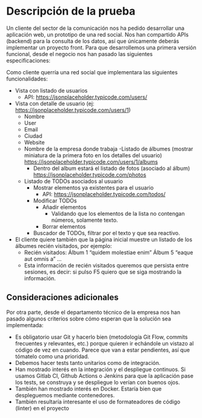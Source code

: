 # Descripción de la prueba

Un cliente del sector de la comunicación nos ha pedido desarrollar una aplicación web, un prototipo de una red social. Nos han compartido APIs (backend) para la consulta de los datos, así que únicamente deberás implementar un proyecto front. Para que desarrollemos una primera versión funcional, desde el negocio nos han pasado las siguientes especificaciones:

Como cliente querría una red social que implementara las siguientes funcionalidades:

- Vista con listado de usuarios
  - API: https://jsonplaceholder.typicode.com/users/
- Vista con detalle de usuario (ej: https://jsonplaceholder.typicode.com/users/1)
  - Nombre
  - User
  - Email
  - Ciudad
  - Website
  - Nombre de la empresa donde trabaja
  -Listado de álbumes (mostrar miniatura de la primera foto en los detalles del usuario) https://jsonplaceholder.typicode.com/users/1/albums
    - Dentro del album estará el listado de fotos (asociado al álbum) https://jsonplaceholder.typicode.com/photos
  - Listado de TODOs asociados al usuario
    - Mostrar elementos ya existentes para el usuario
      - API: https://jsonplaceholder.typicode.com/todos/
    - Modificar TODOs
      - Añadir elementos
        - Validando que los elementos de la lista no contengan números, solamente texto.
      - Borrar elementos
    - Buscador de TODOs, filtrar por el texto y que sea reactivo.
- El cliente quiere también que la página inicial muestre un listado de los álbumes recién visitados, por ejemplo:
  - Recién visitados: Álbum 1 “quidem molestiae enim” Álbum 5 “eaque aut omnis a” …
  - Esta información de recién visitados queremos que persista entre sesiones, es decir: si pulso F5 quiero que se siga mostrando la información.

## Consideraciones adicionales
Por otra parte, desde el departamento técnico de la empresa nos han pasado algunos criterios sobre cómo esperan que la solución sea implementada:

- Es obligatorio usar Git y hacerlo bien (metodología Git Flow, commits frecuentes y relevantes, etc.) porque quieren ir echándole un vistazo al código de vez en cuando. Parece que van a estar pendientes, así que tómatelo como una prioridad.
- Debemos hacer tests tanto unitarios como de integración.
- Han mostrado interés en la integración y el despliegue continuos. Si usamos Gitlab CI, Github Actions o Jenkins para que la aplicación pase los tests, se construya y se despliegue lo verían con buenos ojos.
- También han mostrado interés en Docker. Estaría bien que despleguemos mediante contenedores.
- También resultaría interesante el uso de formateadores de código (linter) en el proyecto